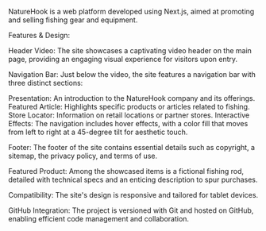 NatureHook is a web platform developed using Next.js, aimed at promoting and selling fishing gear and equipment.

Features & Design:

Header Video: The site showcases a captivating video header on the main page, providing an engaging visual experience for visitors upon entry.

Navigation Bar: Just below the video, the site features a navigation bar with three distinct sections:

Presentation: An introduction to the NatureHook company and its offerings.
Featured Article: Highlights specific products or articles related to fishing.
Store Locator: Information on retail locations or partner stores.
Interactive Effects: The navigation includes hover effects, with a color fill that moves from left to right at a 45-degree tilt for aesthetic touch.

Footer: The footer of the site contains essential details such as copyright, a sitemap, the privacy policy, and terms of use.

Featured Product: Among the showcased items is a fictional fishing rod, detailed with technical specs and an enticing description to spur purchases.

Compatibility: The site's design is responsive and tailored for tablet devices.

GitHub Integration: The project is versioned with Git and hosted on GitHub, enabling efficient code management and collaboration.
